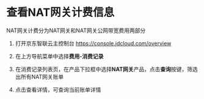 # 查看NAT网关计费信息

NAT网关计费分为NAT网关和NAT网关公网带宽费用两部分

1. 打开京东智联云主控制台 https://console.jdcloud.com/overview

2. 在上方导航菜单中选择**费用-消费记录**

3. 在消费记录列表页，在产品下拉框中选择**NAT网关**产品，点击**查询**按键，筛选出所有NAT网关账单

4. 点击查看详情，可查询当前账单详情
